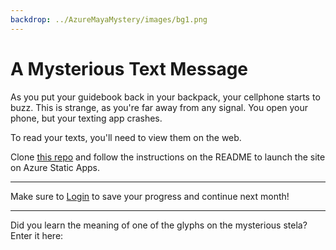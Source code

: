 ```yaml
---
backdrop: ../AzureMayaMystery/images/bg1.png
---
```


# A Mysterious Text Message

As you put your guidebook back in your backpack, your cellphone starts to buzz. This is strange, as you're far away from any signal. You open your phone, but your texting app crashes.

To read your texts, you'll need to view them on the web.

Clone [this repo](https://github.com/MicrosoftDocs/Azure-Maya-Mystery-Challenge-1) and follow the instructions on the README to launch the site on Azure Static Apps.

<hr class="m-5"/>

Make sure to [Login](../login) to save your progress and continue next month!

<hr class="m-5"/>

Did you learn the meaning of one of the glyphs on the mysterious stela? Enter it here:

<Challenge1/>
